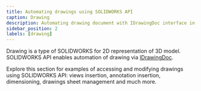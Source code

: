 ```yaml
---
title: Automating drawings using SOLIDWORKS API
caption: Drawing
description: Automating drawing document with IDrawingDoc interface in SOLIDWORKS API
sidebar_position: 2
labels: [drawing]
---
```

Drawing is a type of SOLIDWORKS for 2D representation of 3D model. SOLIDWORKS API enables automation of drawing via [IDrawingDoc](https://help.solidworks.com/2019/english/api/sldworksapi/SolidWorks.Interop.sldworks~SolidWorks.Interop.sldworks.IDrawingDoc.html).

Explore this section for examples of accessing and modifying drawings using SOLIDWORKS API: views insertion, annotation insertion, dimensioning, drawings sheet management and much more.